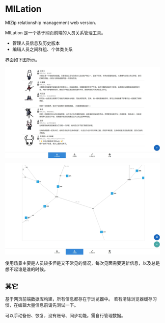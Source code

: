 # MILation

MIZip relationship management web version.

MILation 是一个基于网页前端的人员关系管理工具。

- 管理人员信息及历史版本
- 编辑人员之间群组、个体类关系

界面如下图所示。

![MILation人员管理](./doc/images/people.jpeg)

![MILation关系管理](./doc/images/relationships.jpeg)

使用场景主要是人员较多但是又不常见的情况，每次见面需要更新信息，以及总是想不起谁是谁的时候。

## 其它

基于网页前端数据库构建，所有信息都存在于浏览器中。
若有清除浏览器缓存习惯，在编辑大量信息前请先测试一下。

可以手动备份、恢复，没有账号、同步功能，需自行管理数据。